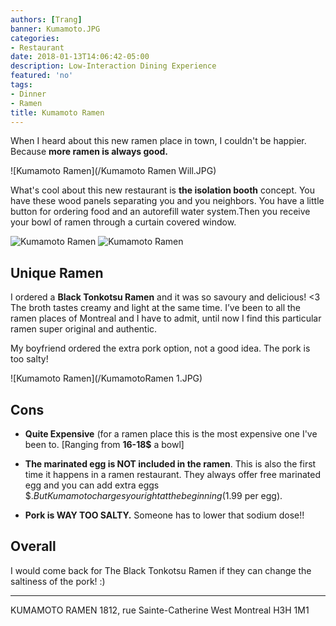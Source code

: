 ```yaml
---
authors: [Trang]
banner: Kumamoto.JPG
categories:
- Restaurant
date: 2018-01-13T14:06:42-05:00
description: Low-Interaction Dining Experience
featured: 'no'
tags:
- Dinner
- Ramen
title: Kumamoto Ramen
---
```


When I heard about this new ramen place in town, I couldn't be happier. Because **more ramen is always good.**

![Kumamoto Ramen](/Kumamoto Ramen Will.JPG)

What's cool about this new restaurant is **the isolation booth** concept. You have these wood panels separating you and you neighbors. You have a little button for ordering food and an autorefill water system.Then you receive your bowl of ramen through a curtain covered window.

![Kumamoto Ramen](/Kumamoto.JPG)
![Kumamoto Ramen](/KumamotoRamen2.jpg)

## Unique Ramen 

I ordered a **Black Tonkotsu Ramen** and it was so savoury and delicious! <3 
The broth tastes creamy and light at the same time. I’ve been to all the ramen places of Montreal and I have to admit, until now I find this particular ramen super original and authentic. 

My boyfriend ordered the extra pork option, not a good idea. The pork is too salty! 

![Kumamoto Ramen](/KumamotoRamen 1.JPG)

## Cons 

+ **Quite Expensive** (for a ramen place this is the most expensive one I've been to. [Ranging from **16-18$** a bowl] 

+ **The marinated egg is NOT included in the ramen**. This is also the first time it happens in a ramen restaurant. They always offer free marinated egg and you can add extra eggs $$. But Kumamoto charges you right at the beginning (1.99$ per egg). 

+ **Pork is WAY TOO SALTY.** Someone has to lower that sodium dose!! 

## Overall

I would come back for The Black Tonkotsu Ramen if they can change the saltiness of the pork! :) 

__________________________________________________________________

KUMAMOTO RAMEN 
1812, rue Sainte-Catherine West
Montreal  H3H 1M1




